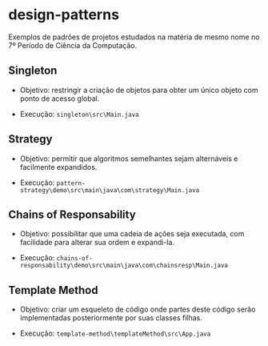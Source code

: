 # design-patterns

Exemplos de padrões de projetos estudados na matéria de mesmo nome no 7º Período de Ciência da Computação.

## Singleton

- Objetivo: restringir a criação de objetos para obter um único objeto com ponto de acesso global.

- Execução: ```singleton\src\Main.java```

## Strategy

- Objetivo: permitir que algoritmos semelhantes sejam alternáveis e facilmente expandidos.

- Execução: ```pattern-strategy\demo\src\main\java\com\strategy\Main.java```

## Chains of Responsability

- Objetivo: possibilitar que uma cadeia de ações seja executada, com facilidade para alterar sua ordem e expandi-la.

- Execução: ```chains-of-responsability\demo\src\main\java\com\chainsresp\Main.java```

## Template Method

- Objetivo: criar um esqueleto de código onde partes deste código serão implementadas posteriormente por suas classes filhas.

- Execução: ```template-method\templateMethod\src\App.java```